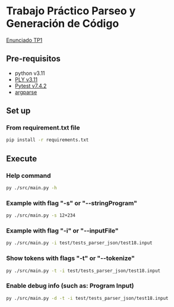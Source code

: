 # Trabajo Práctico Parseo y Generación de Código

[Enunciado TP1](./docs/tp1.pdf)

## Pre-requisitos

- python v3.11
- [PLY v3.11](https://github.com/dabeaz/ply)
- [Pytest v7.4.2](https://pypi.org/project/pytest/)
- [argparse](https://docs.python.org/3/library/argparse.html)


## Set up 

### From requirement.txt file
```bash
pip install -r requirements.txt
```

## Execute

### Help command
```bash
py ./src/main.py -h
```


### Example with flag "-s" or "--stringProgram"
```bash
py ./src/main.py -s 12+234
```

### Example with flag "-i" or "--inputFile"
```bash
py ./src/main.py -i test/tests_parser_json/test18.input
```

### Show tokens with flags "-t" or "--tokenize"
```bash
py ./src/main.py -t -i test/tests_parser_json/test18.input
```

### Enable debug info (such as: Program Input)
```bash
py ./src/main.py -d -t -i test/tests_parser_json/test18.input
```